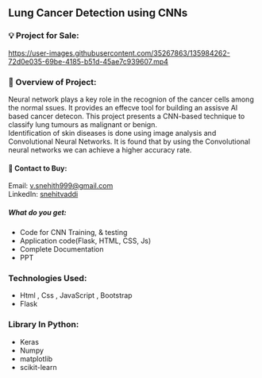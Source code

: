 
## Lung Cancer Detection using CNNs

### 💡 Project for Sale:

https://user-images.githubusercontent.com/35267863/135984262-72d0e035-69be-4185-b51d-45ae7c939607.mp4

### 🧠 Overview of Project: <br>
Neural network plays a key role in the recognion of the cancer cells among the normal ssues. It provides an effecve tool for building an assisve AI based cancer detecon. This project presents a CNN-based technique to classify lung tumours as malignant or benign.
<br>
Identification of skin diseases is done using image analysis and Convolutional Neural Networks. It is found that by using the Convolutional neural networks we can achieve a higher accuracy rate. 

#### 🤝 Contact to Buy:
 Email: v.snehith999@gmail.com <br>
 LinkedIn: [snehitvaddi](https://www.linkedin.com/in/snehitvaddi/)
##### What do you get:
* Code for CNN Training, & testing
* Application code(Flask, HTML, CSS, Js) 
* Complete Documentation
* PPT

### Technologies Used:
* Html , Css , JavaScript , Bootstrap 
* Flask

### Library In Python:
* Keras
* Numpy 
* matplotlib
* scikit-learn
